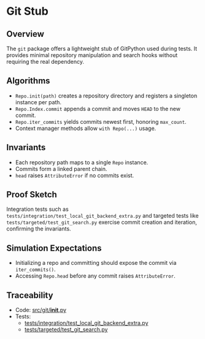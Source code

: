 # Git Stub

## Overview

The `git` package offers a lightweight stub of GitPython used during tests. It
provides minimal repository manipulation and search hooks without requiring the
real dependency.

## Algorithms

- `Repo.init(path)` creates a repository directory and registers a singleton
  instance per path.
- `Repo.Index.commit` appends a commit and moves `HEAD` to the new commit.
- `Repo.iter_commits` yields commits newest first, honoring `max_count`.
- Context manager methods allow `with Repo(...)` usage.

## Invariants

- Each repository path maps to a single `Repo` instance.
- Commits form a linked parent chain.
- `head` raises `AttributeError` if no commits exist.

## Proof Sketch

Integration tests such as `tests/integration/test_local_git_backend_extra.py` and
targeted tests like `tests/targeted/test_git_search.py` exercise commit creation
and iteration, confirming the invariants.

## Simulation Expectations

- Initializing a repo and committing should expose the commit via
  `iter_commits()`.
- Accessing `Repo.head` before any commit raises `AttributeError`.

## Traceability

- Code: [src/git/__init__.py][m1]
- Tests:
  - [tests/integration/test_local_git_backend_extra.py][t1]
  - [tests/targeted/test_git_search.py][t2]

[m1]: ../../src/git/__init__.py
[t1]: ../../tests/integration/test_local_git_backend_extra.py
[t2]: ../../tests/targeted/test_git_search.py
